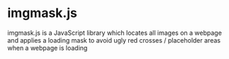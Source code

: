 imgmask.js
==========

imgmask.js is a JavaScript library which locates all images on a webpage and applies a loading mask to avoid ugly red crosses / placeholder areas when a webpage is loading
